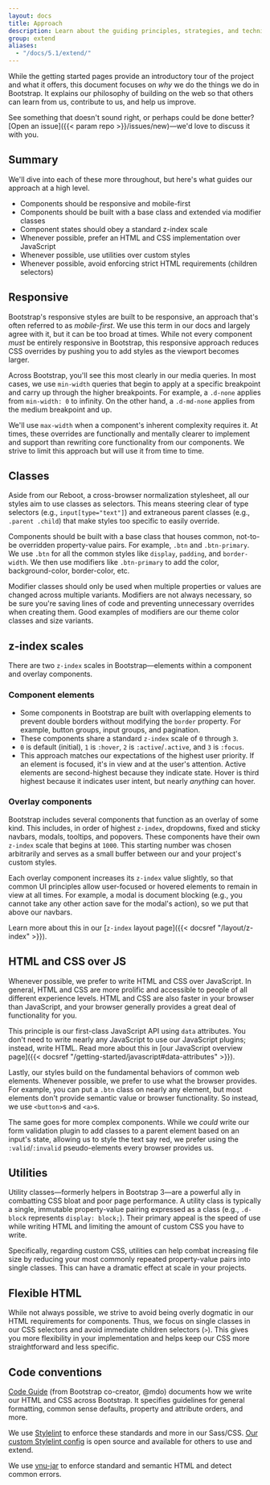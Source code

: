 ```yaml
---
layout: docs
title: Approach
description: Learn about the guiding principles, strategies, and techniques used to build and maintain Bootstrap to customize and extend it yourself more easily.
group: extend
aliases:
  - "/docs/5.1/extend/"
---
```


While the getting started pages provide an introductory tour of the project and what it offers, this document focuses on _why_ we do the things we do in Bootstrap. It explains our philosophy of building on the web so that others can learn from us, contribute to us, and help us improve.

See something that doesn't sound right, or perhaps could be done better? [Open an issue]({{< param repo >}}/issues/new)—we'd love to discuss it with you.

## Summary

We'll dive into each of these more throughout, but here's what guides our approach at a high level.

- Components should be responsive and mobile-first
- Components should be built with a base class and extended via modifier classes
- Component states should obey a standard z-index scale
- Whenever possible, prefer an HTML and CSS implementation over JavaScript
- Whenever possible, use utilities over custom styles
- Whenever possible, avoid enforcing strict HTML requirements (children selectors)

## Responsive

Bootstrap's responsive styles are built to be responsive, an approach that's often referred to as _mobile-first_. We use this term in our docs and largely agree with it, but it can be too broad at times. While not every component _must_ be entirely responsive in Bootstrap, this responsive approach reduces CSS overrides by pushing you to add styles as the viewport becomes larger.

Across Bootstrap, you'll see this most clearly in our media queries. In most cases, we use `min-width` queries that begin to apply at a specific breakpoint and carry up through the higher breakpoints. For example, a `.d-none` applies from `min-width: 0` to infinity. On the other hand, a `.d-md-none` applies from the medium breakpoint and up.

We'll use `max-width` when a component's inherent complexity requires it. At times, these overrides are functionally and mentally clearer to implement and support than rewriting core functionality from our components. We strive to limit this approach but will use it from time to time.

## Classes

Aside from our Reboot, a cross-browser normalization stylesheet, all our styles aim to use classes as selectors. This means steering clear of type selectors (e.g., `input[type="text"]`) and extraneous parent classes (e.g., `.parent .child`) that make styles too specific to easily override.

Components should be built with a base class that houses common, not-to-be overridden property-value pairs. For example, `.btn` and `.btn-primary`. We use `.btn` for all the common styles like `display`, `padding`, and `border-width`. We then use modifiers like `.btn-primary` to add the color, background-color, border-color, etc.

Modifier classes should only be used when multiple properties or values are changed across multiple variants. Modifiers are not always necessary, so be sure you're saving lines of code and preventing unnecessary overrides when creating them. Good examples of modifiers are our theme color classes and size variants.

## z-index scales

There are two `z-index` scales in Bootstrap—elements within a component and overlay components.

### Component elements

- Some components in Bootstrap are built with overlapping elements to prevent double borders without modifying the `border` property. For example, button groups, input groups, and pagination.
- These components share a standard `z-index` scale of `0` through `3`.
- `0` is default (initial), `1` is `:hover`, `2` is `:active`/`.active`, and `3` is `:focus`.
- This approach matches our expectations of the highest user priority. If an element is focused, it's in view and at the user's attention. Active elements are second-highest because they indicate state. Hover is third highest because it indicates user intent, but nearly _anything_ can hover.

### Overlay components

Bootstrap includes several components that function as an overlay of some kind. This includes, in order of highest `z-index`, dropdowns, fixed and sticky navbars, modals, tooltips, and popovers. These components have their own `z-index` scale that begins at `1000`. This starting number was chosen arbitrarily and serves as a small buffer between our and your project's custom styles.

Each overlay component increases its `z-index` value slightly, so that common UI principles allow user-focused or hovered elements to remain in view at all times. For example, a modal is document blocking (e.g., you cannot take any other action save for the modal's action), so we put that above our navbars.

Learn more about this in our [`z-index` layout page]({{< docsref "/layout/z-index" >}}).

## HTML and CSS over JS

Whenever possible, we prefer to write HTML and CSS over JavaScript. In general, HTML and CSS are more prolific and accessible to people of all different experience levels. HTML and CSS are also faster in your browser than JavaScript, and your browser generally provides a great deal of functionality for you.

This principle is our first-class JavaScript API using `data` attributes. You don't need to write nearly any JavaScript to use our JavaScript plugins; instead, write HTML. Read more about this in [our JavaScript overview page]({{< docsref "/getting-started/javascript#data-attributes" >}}).

Lastly, our styles build on the fundamental behaviors of common web elements. Whenever possible, we prefer to use what the browser provides. For example, you can put a `.btn` class on nearly any element, but most elements don't provide semantic value or browser functionality. So instead, we use `<button>`s and `<a>`s.

The same goes for more complex components. While we *could* write our form validation plugin to add classes to a parent element based on an input's state, allowing us to style the text say red, we prefer using the `:valid`/`:invalid` pseudo-elements every browser provides us.

## Utilities

Utility classes—formerly helpers in Bootstrap 3—are a powerful ally in combatting CSS bloat and poor page performance. A utility class is typically a single, immutable property-value pairing expressed as a class (e.g., `.d-block` represents `display: block;`). Their primary appeal is the speed of use while writing HTML and limiting the amount of custom CSS you have to write.

Specifically, regarding custom CSS, utilities can help combat increasing file size by reducing your most commonly repeated property-value pairs into single classes. This can have a dramatic effect at scale in your projects.

## Flexible HTML

While not always possible, we strive to avoid being overly dogmatic in our HTML requirements for components. Thus, we focus on single classes in our CSS selectors and avoid immediate children selectors (`>`). This gives you more flexibility in your implementation and helps keep our CSS more straightforward and less specific.

## Code conventions

[Code Guide](https://codeguide.co/) (from Bootstrap co-creator, @mdo) documents how we write our HTML and CSS across Bootstrap. It specifies guidelines for general formatting, common sense defaults, property and attribute orders, and more.

We use [Stylelint](https://stylelint.io/) to enforce these standards and more in our Sass/CSS. [Our custom Stylelint config](https://github.com/twbs/stylelint-config-twbs-bootstrap) is open source and available for others to use and extend.

We use [vnu-jar](https://www.npmjs.com/package/vnu-jar) to enforce standard and semantic HTML and detect common errors.
